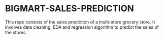 # BIGMART-SALES-PREDICTION
This repo consists of the sales prediction of a multi-store grocery store. It involves data cleaning, EDA and regression algorithm to predict the sales of the stores.
